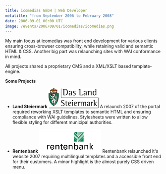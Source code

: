 ```yaml
---
title: icomedias GmbH | Web Developer
metatitle: "from September 2006 to February 2008"
date: 2006-09-01 00:00 UTC
image: /events/2006/09/01/icomedias/icomedias.png
---
```


My main focus at icomedias was front end development for various clients
ensuring cross-browser compatibility, while retaining valid and semantic
HTML & CSS. Another big part was relaunching sites with WAI conformance
in mind.

All projects shared a proprietary CMS and a XML/XSLT based template-engine.

**Some Projects**

*   **Land Steiermark**
    ![Land Steiermark Logo](/events/2006/09/01/icomedias/land-steiermark.png)
    A relaunch 2007 of the portal required reworking XSLT templates to semantic HTML and ensuring compliance with WAI guidelines. Stylesheets were written to allow flexible styling for different municipal authorities.

*   **Rentenbank**
    ![Rentenbank Logo](/events/2006/09/01/icomedias/rentenbank.png)
    Rentenbank relaunched it's website 2007 requiring multilingual templates and a accessible front end for their customers. A minor highlight is the almost purely CSS driven menu.
